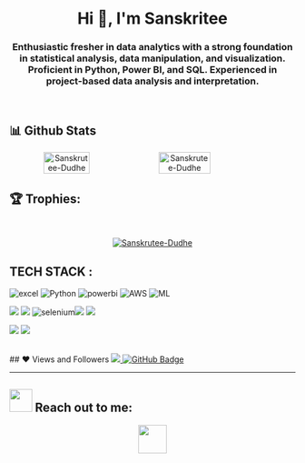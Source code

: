 <h1 align="center" >Hi 👋, I'm Sanskritee</h1>
<h3 align="center">
Enthusiastic fresher in data analytics with a
strong foundation in statistical analysis, data
manipulation, and visualization. Proficient in
Python, Power BI, and SQL. Experienced in
project-based data analysis and interpretation.
</h3>

<br/>

## 📊 Github Stats
<div align="center" style="display: flex; flex-wrap: nowrap;">
    <img width="40%" src="https://github-readme-stats.vercel.app/api?username=Sanskrutee-Dudhe&count_private=true&show_icons=true&theme=onedark" alt="Sanskrutee-Dudhe" />
    <img width="42.4%" src="http://github-readme-streak-stats.herokuapp.com?user=Sanskrutee-Dudhe&theme=onedark&date_format=M%20j%5B%2C%20Y%5D" alt="Sanskrutee-Dudhe" />
    
</div>

## 🏆 Trophies:
<br/>
<p align="center"> <a href="https://github.com/ryo-ma/github-profile-trophy"><img src="https://github-profile-trophy.vercel.app/?username=Sanskrutee-Dudhe&theme=onedark" alt="Sanskrutee-Dudhe" /></a> </p>

## TECH STACK :

![excel](https://img.shields.io/badge/excel-%252320232a.svg?style=for-the-badge&logo=microsoftexcel&logoColor=%252361DAFB) ![Python](https://img.shields.io/badge/python-CA4245?style=for-the-badge&logo=python&logoColor=white) ![powerbi](https://img.shields.io/badge/powerbi-%23593d88.svg?style=for-the-badge&logo=powerbi&logoColor=#F2C811) ![AWS](https://img.shields.io/badge/aws-%234ED1C5.svg?style=for-the-badge&logo=amazonaws&logoColor=#232F3E) ![ML](https://img.shields.io/badge/Machine_Learning-%234ea94b.svg?style=for-the-badge&logo=&logoColor=white)

 <img src="https://img.shields.io/badge/sql-323330?style=for-the-badge&logo=mysql&logoColor=#4479A1"/> <img src="https://img.shields.io/badge/Beautiful soup-563D7C?style=for-the-badge&logo=&logoColor=white"/>  ![selenium](https://img.shields.io/badge/selenium-38B2AC?style=for-the-badge&logo=selenium&logoColor=#43B02A)<img src="https://img.shields.io/badge/pandas-339933?style=for-the-badge&logo=pandas&logoColor=#150458"/> <img src="https://img.shields.io/badge/Numpy-000000?style=for-the-badge&logo=numpy&logoColor=#013243"/>


 <img src="https://img.shields.io/badge/HTML5-E34F26?style=for-the-badge&logo=html5&logoColor=white"/> <img src="https://img.shields.io/badge/CSS3-1572B6?style=for-the-badge&logo=css3&logoColor=white"/>


<!-- <img src="https://img.shields.io/badge/npm-CB3837?style=for-the-badge&logo=npm&logoColor=white"/> <img src="https://img.shields.io/badge/GitHub-100000?style=for-the-badge&logo=github&logoColor=white"/>  <img src="https://img.shields.io/badge/GIT-E44C30?style=for-the-badge&logo=git&logoColor=white"/> ![Vite](https://img.shields.io/badge/vite-%23646CFF.svg?style=for-the-badge&logo=vite&logoColor=white) -->
<!-- <a href="https://twitter.com/fullstuckVishal" target="blank"><img align="center" src="https://raw.githubusercontent.com/rahuldkjain/github-profile-readme-generator/master/src/images/icons/Social/twitter.svg" alt="https://twitter.com/fullstuckVishal" height="30" width="40" /></a> -->
<!-- <a href="https://www.instagram.com/Sanskrutee-Dudhe/" target="blank"><img align="center" src="https://raw.githubusercontent.com/rahuldkjain/github-profile-readme-generator/master/src/images/icons/Social/instagram.svg" alt="https://www.instagram.com/Sanskrutee-Dudhe/" height="30" width="40" /></a> -->
</p>
<br>
## ❤ Views and Followers

<a href="https://github.com/Sanskrutee-Dudhe/github-profile-views-counter">
    <img src="https://komarev.com/ghpvc/?username=Sanskrutee-Dudhe">
</a>
<a href="https://github.com/Sanskrutee-Dudhe?tab=followers"><img src="https://img.shields.io/github/followers/Sanskrutee-Dudhe?label=Followers&style=social" alt="GitHub Badge"></a>

 <hr/>

 <h2 dir="auto"></a><img src="https://camo.githubusercontent.com/ec0df7b334d15078e980be8f26f35f1bd6f004eaa4a121db42fed361360c1817/68747470733a2f2f6d656469612e67697068792e636f6d2f6d656469612f4c6e516a7057614f4e386e68723231764e572f67697068792e676966" width="40" ></a> <strong>Reach out to me:</strong> </h2>
<p align="center" dir="auto">
<a href="https://www.linkedin.com/in/sanskritee-dudhe-1a1158256/" ><img src="https://camo.githubusercontent.com/162001cc0747178f47ced6e40de0cd16e375beb9b5fbca4ea3d520ecca78cd85/68747470733a2f2f696d672e69636f6e73382e636f6d2f666c75656e742f34382f3030303030302f6c696e6b6564696e2e706e67"  height="50" ></a>



<br>




<!-- - 👋 Hi, I’m @Sanskrutee-Dudhe
- 👀 I’m interested in Web Development
- 🌱 I’m currently learning ReactJs And Many Exciting things that Can do wonders... -->
<br>

<!---
Sanskrutee-Dudhe/Sanskrutee-Dudhe is a ✨ special ✨ repository because its `README.md` (this file) appears on your GitHub profile.
You can click the Preview link to take a look at your changes.
--->
